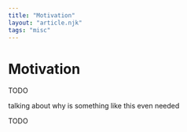 ```yaml
---
title: "Motivation"
layout: "article.njk"
tags: "misc"
---
```


# Motivation

TODO

talking about why is something like this even needed

TODO